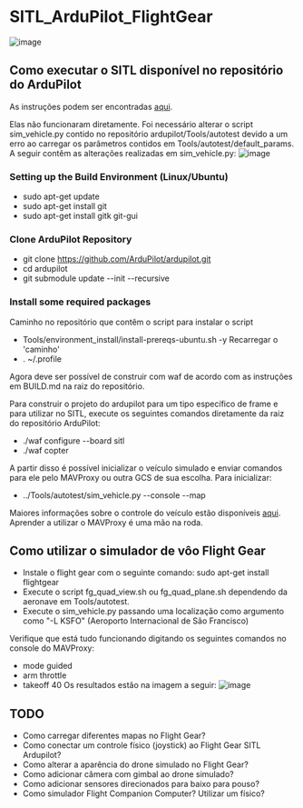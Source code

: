 # SITL_ArduPilot_FlightGear
![image](https://user-images.githubusercontent.com/20712533/152864198-187b419e-3527-48c5-8b77-4e59655b5f78.png)

## Como executar o SITL disponível no repositório do ArduPilot

As instruções podem ser encontradas [aqui](https://ardupilot.org/dev/docs/SITL-setup-landingpage.html).

Elas não funcionaram diretamente. 
Foi necessário alterar o script sim_vehicle.py contido no repositório ardupilot/Tools/autotest devido a um erro ao carregar os parâmetros contidos em Tools/autotest/default_params.
A seguir contêm as alterações realizadas em sim_vehicle.py:
![image](https://user-images.githubusercontent.com/20712533/152863357-177ad93a-d360-42e8-87fc-10bbd90f0bc4.png)

### Setting up the Build Environment (Linux/Ubuntu)

- sudo apt-get update
- sudo apt-get install git
- sudo apt-get install gitk git-gui

### Clone ArduPilot Repository

- git clone https://github.com/ArduPilot/ardupilot.git
- cd ardupilot
- git submodule update --init --recursive

### Install some required packages

Caminho no repositório que contêm o script para instalar o script
- Tools/environment_install/install-prereqs-ubuntu.sh -y
Recarregar o 'caminho' 
- . ~/.profile

Agora deve ser possível de construir com waf de acordo com as instruções em BUILD.md na raiz do repositório.

Para construir o projeto do ardupilot para um tipo específico de frame e para utilizar no SITL, execute os seguintes comandos diretamente da raiz do repositório ArduPilot:
- ./waf configure --board sitl
- ./waf copter

A partir disso é possível inicializar o veículo simulado e enviar comandos para ele pelo MAVProxy ou outra GCS de sua escolha.
Para inicializar:
- ../Tools/autotest/sim_vehicle.py --console --map

Maiores informações sobre o controle do veículo estão disponíveis [aqui](https://ardupilot.org/dev/docs/sitl-examples.html). Aprender a utilizar o MAVProxy é uma mão na roda.

## Como utilizar o simulador de vôo Flight Gear

- Instale o flight gear com o seguinte comando: sudo apt-get install flightgear
- Execute o script fg_quad_view.sh ou fg_quad_plane.sh dependendo da aeronave em Tools/autotest.
- Execute o sim_vehicle.py passando uma localização como argumento como "-L KSFO" (Aeroporto Internacional de São Francisco)

Verifique que está tudo funcionando digitando os seguintes comandos no console do MAVProxy:
- mode guided
- arm throttle
- takeoff 40
Os resultados estão na imagem a seguir:
![image](https://user-images.githubusercontent.com/20712533/152866688-cb6151d5-a920-4a0e-bc87-73179cee1f6a.png)

## TODO

- Como carregar diferentes mapas no Flight Gear?
- Como conectar um controle físico (joystick) ao Flight Gear SITL Ardupilot?
- Como alterar a aparência do drone simulado no Flight Gear?
- Como adicionar câmera com gimbal ao drone simulado?
- Como adicionar sensores direcionados para baixo para pouso?
- Como simulador Flight Companion Computer? Utilizar um físico?

